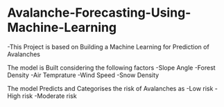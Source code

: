 # Avalanche-Forecasting-Using-Machine-Learning

-This Project is based on Building a Machine Learning for Prediction of Avalanches


The model is Built considering the following factors
  -Slope Angle
  -Forest Density
  -Air Temprature
  -Wind Speed
  -Snow Density
  
 The model Predicts and Categorises the risk of Avalanches as
  -Low risk
  -High risk
  -Moderate risk
